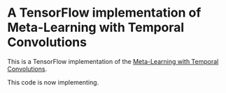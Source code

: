 # A TensorFlow implementation of Meta-Learning with Temporal Convolutions

This is a TensorFlow implementation of the [Meta-Learning with Temporal Convolutions](https://arxiv.org/abs/1707.03141).

This code is now implementing.
